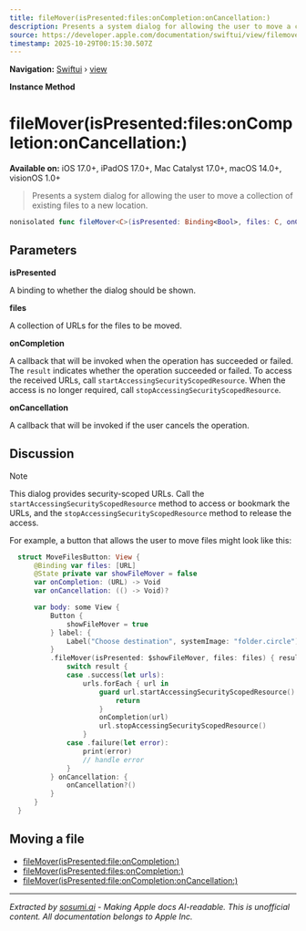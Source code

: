 ```yaml
---
title: fileMover(isPresented:files:onCompletion:onCancellation:)
description: Presents a system dialog for allowing the user to move a collection of existing files to a new location.
source: https://developer.apple.com/documentation/swiftui/view/filemover(ispresented:files:oncompletion:oncancellation:)
timestamp: 2025-10-29T00:15:30.507Z
---
```


**Navigation:** [Swiftui](/documentation/swiftui) › [view](/documentation/swiftui/view)

**Instance Method**

# fileMover(isPresented:files:onCompletion:onCancellation:)

**Available on:** iOS 17.0+, iPadOS 17.0+, Mac Catalyst 17.0+, macOS 14.0+, visionOS 1.0+

> Presents a system dialog for allowing the user to move a collection of existing files to a new location.

```swift
nonisolated func fileMover<C>(isPresented: Binding<Bool>, files: C, onCompletion: @escaping (Result<[URL], any Error>) -> Void, onCancellation: @escaping () -> Void) -> some View where C : Collection, C.Element == URL
```

## Parameters

**isPresented**

A binding to whether the dialog should be shown.



**files**

A collection of URLs for the files to be moved.



**onCompletion**

A callback that will be invoked when the operation has succeeded or failed. The `result` indicates whether the operation succeeded or failed. To access the received URLs, call `startAccessingSecurityScopedResource`. When the access is no longer required, call `stopAccessingSecurityScopedResource`.



**onCancellation**

A callback that will be invoked if the user cancels the operation.



## Discussion

> [!NOTE]
> This dialog provides security-scoped URLs. Call the `startAccessingSecurityScopedResource` method to access or bookmark the URLs, and the `stopAccessingSecurityScopedResource` method to release the access.

For example, a button that allows the user to move files might look like this:

```swift
  struct MoveFilesButton: View {
      @Binding var files: [URL]
      @State private var showFileMover = false
      var onCompletion: (URL) -> Void
      var onCancellation: (() -> Void)?

      var body: some View {
          Button {
              showFileMover = true
          } label: {
              Label("Choose destination", systemImage: "folder.circle")
          }
          .fileMover(isPresented: $showFileMover, files: files) { result in
              switch result {
              case .success(let urls):
                  urls.forEach { url in
                      guard url.startAccessingSecurityScopedResource() else {
                          return
                      }
                      onCompletion(url)
                      url.stopAccessingSecurityScopedResource()
                  }
              case .failure(let error):
                  print(error)
                  // handle error
              }
          } onCancellation: {
              onCancellation?()
          }
      }
  }
```

## Moving a file

- [fileMover(isPresented:file:onCompletion:)](/documentation/swiftui/view/filemover(ispresented:file:oncompletion:))
- [fileMover(isPresented:files:onCompletion:)](/documentation/swiftui/view/filemover(ispresented:files:oncompletion:))
- [fileMover(isPresented:file:onCompletion:onCancellation:)](/documentation/swiftui/view/filemover(ispresented:file:oncompletion:oncancellation:))

---

*Extracted by [sosumi.ai](https://sosumi.ai) - Making Apple docs AI-readable.*
*This is unofficial content. All documentation belongs to Apple Inc.*
